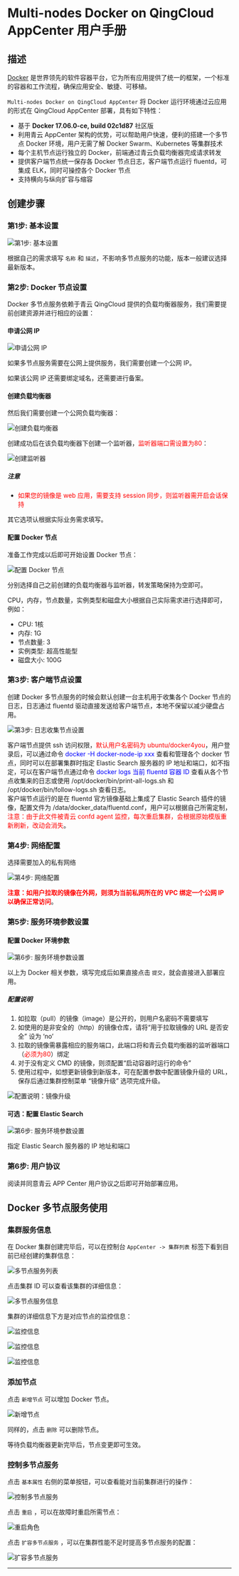 # Multi-nodes Docker on QingCloud AppCenter 用户手册

## 描述

[Docker](https://www.docker.com/) 是世界领先的软件容器平台，它为所有应用提供了统一的框架，一个标准的容器和工作流程，确保应用安全、敏捷、可移植。

`Multi-nodes Docker on QingCloud AppCenter` 将 Docker 运行环境通过云应用的形式在 QingCloud AppCenter 部署，具有如下特性：

- 基于 **Docker 17.06.0-ce, build 02c1d87** 社区版
- 利用青云 AppCenter 架构的优势，可以帮助用户快速，便利的搭建一个多节点 Docker 环境，用户无需了解 Docker Swarm、Kubernetes 等集群技术
- 每个主机节点运行独立的 Docker，前端通过青云负载均衡器完成请求转发
- 提供客户端节点统一保存各 Docker 节点日志，客户端节点运行 fluentd，可集成 ELK，同时可操控各个 Docker 节点
- 支持横向与纵向扩容与缩容


## 创建步骤

### 第1步: 基本设置

![第1步: 基本设置](../../images/multi-nodes-docker/basic_config.png)

根据自己的需求填写 `名称` 和 `描述`，不影响多节点服务的功能，版本一般建议选择最新版本。

### 第2步: Docker 节点设置

Docker 多节点服务依赖于青云 QingCloud 提供的负载均衡器服务，我们需要提前创建资源并进行相应的设置：

#### 申请公网 IP

![申请公网 IP](../../images/multi-nodes-docker/apply_eip.png)

如果多节点服务需要在公网上提供服务，我们需要创建一个公网 IP。

如果该公网 IP 还需要绑定域名，还需要进行备案。

#### 创建负载均衡器

然后我们需要创建一个公网负载均衡器：

![创建负载均衡器](../../images/multi-nodes-docker/create_lb.png)

创建成功后在该负载均衡器下创建一个监听器，<font color=red>监听器端口需设置为80</font>：

![创建监听器](../../images/multi-nodes-docker/create_listener.png)

##### 注意

- <font color=red>如果您的镜像是 web 应用，需要支持 session 同步，则监听器需开启会话保持</font>

其它选项认根据实际业务需求填写。

#### 配置 Docker 节点

准备工作完成以后即可开始设置 Docker 节点：

![配置 Docker 节点](../../images/multi-nodes-docker/node_config.png)

分别选择自己之前创建的负载均衡器与监听器，转发策略保持为空即可。

CPU，内存，节点数量，实例类型和磁盘大小根据自己实际需求进行选择即可，例如：

- CPU: 1核
- 内存: 1G
- 节点数量: 3
- 实例类型: 超高性能型
- 磁盘大小: 100G

### 第3步: 客户端节点设置

创建 Docker 多节点服务的时候会默认创建一台主机用于收集各个 Docker 节点的日志，日志通过 fluentd 驱动直接发送给客户端节点，本地不保留以减少硬盘占用。

![第3步: 日志收集节点设置](../../images/multi-nodes-docker/client_config.png)

客户端节点提供 ssh 访问权限，<font color=red>默认用户名密码为 ubuntu/docker4you</font>，用户登录后，可以通过命令 <font color=blue>docker -H docker-node-ip xxx</font> 查看和管理各个 docker 节点，同时可以在部署集群时指定 Elastic Search 服务器的 IP 地址和端口，如不指定，可以在客户端节点通过命令 <font color=blue>docker logs 当前 fluentd 容器 ID</font> 查看从各个节点收集来的日志或使用 /opt/docker/bin/print-all-logs.sh 和 /opt/docker/bin/follow-logs.sh 查看日志。  
客户端节点运行的是在 fluentd 官方镜像基础上集成了 Elastic Search 插件的镜像，配置文件为 /data/docker_data/fluentd.conf，用户可以根据自己所需定制，<font color=red>注意：由于此文件被青云 confd agent 监控，每次重启集群，会根据原始模版重新刷新，改动会消失</font>。

### 第4步: 网络配置

选择需要加入的私有网络

![第4步: 网络配置](../../images/multi-nodes-docker/vpc_choose.png)

<font color=red>**注意：如用户拉取的镜像在外网，则须为当前私网所在的 VPC 绑定一个公网 IP 以确保正常访问**</font>。

### 第5步: 服务环境参数设置

#### 配置 Docker 环境参数

![第6步: 服务环境参数设置](../../images/multi-nodes-docker/env_config.png)

以上为 Docker 相关参数，填写完成后如果直接点击 `提交`，就会直接进入部署应用。

##### 配置说明

1. 如拉取（pull）的镜像（image）是公开的，则用户名密码不需要填写
1. 如使用的是非安全的（http）的镜像仓库，请将“用于拉取镜像的 URL 是否安全” 设为 ‘no’
1. 拉取的镜像需暴露相应的服务端口，此端口将和青云负载均衡器的监听器端口（<font color=red>必须为80</font>）绑定
1. 对于没有定义 CMD 的镜像，则须配置“启动容器时运行的命令”
1. 使用过程中，如想更新镜像到新版本，可在配置参数中配置镜像升级的 URL，保存后通过集群控制菜单 “镜像升级” 选项完成升级。

![配置说明：镜像升级](../../images/multi-nodes-docker/env_upgrade_img.png)

#### 可选：配置 Elastic Search

![第6步: 服务环境参数设置](../../images/multi-nodes-docker/es_config.png)

指定 Elastic Search 服务器的 IP 地址和端口

### 第6步: 用户协议

阅读并同意青云 APP Center 用户协议之后即可开始部署应用。

## Docker 多节点服务使用

### 集群服务信息

在 Docker 集群创建完毕后，可以在控制台 `AppCenter -> 集群列表` 标签下看到目前已经创建的集群信息：

![多节点服务列表](../../images/multi-nodes-docker/cluster_list.png)

点击集群 ID 可以查看该集群的详细信息：

![多节点服务信息](../../images/multi-nodes-docker/cluster_detail.png)

集群的详细信息下方是对应节点的监控信息：

![监控信息](../../images/multi-nodes-docker/node_monitor_1.png)

![监控信息](../../images/multi-nodes-docker/node_monitor_2.png)

![监控信息](../../images/multi-nodes-docker/node_monitor_3.png)

### 添加节点

点击 `新增节点` 可以增加 Docker 节点。

![新增节点](../../images/multi-nodes-docker/node_add.png)

同样的，点击 `删除` 可以删除节点。

等待负载均衡器更新完毕后，节点变更即可生效。

### 控制多节点服务

点击 `基本属性` 右侧的菜单按钮，可以查看能对当前集群进行的操作：

![控制多节点服务](../../images/multi-nodes-docker/cluster_ctrl.png)

点击 `重启` ，可以在故障时重启所需节点：

![重启角色](../../images/multi-nodes-docker/cluster_restart.png)

点击 `扩容多节点服务` ，可以在集群性能不足时提高多节点服务的配置：

![扩容多节点服务](../../images/multi-nodes-docker/cluster_scaleup.png)


---
